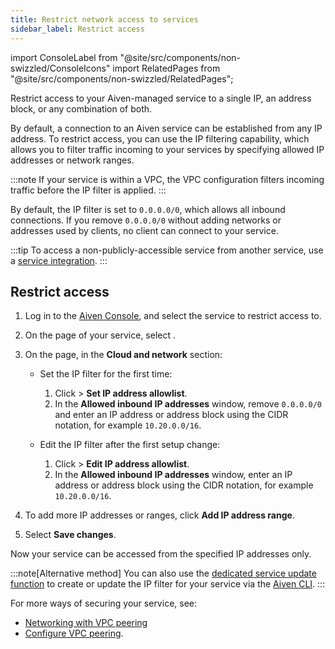 ```yaml
---
title: Restrict network access to services
sidebar_label: Restrict access
---
```


import ConsoleLabel from "@site/src/components/non-swizzled/ConsoleIcons"
import RelatedPages from "@site/src/components/non-swizzled/RelatedPages";

Restrict access to your Aiven-managed service to a single IP, an address block, or any combination of both.

By default, a connection to an Aiven service can be established from any IP address. To
restrict access, you can use the IP filtering capability, which allows you to filter
traffic incoming to your services by specifying allowed IP addresses or network ranges.

:::note
If your service is within a VPC, the VPC configuration filters incoming traffic before the
IP filter is applied.
:::

By default, the IP filter is set to `0.0.0.0/0`, which allows all inbound connections. If you
remove `0.0.0.0/0` without adding networks or addresses used by clients, no client can
connect to your service.

:::tip
To access a non-publicly-accessible service from another service, use a
[service integration](/docs/platform/concepts/service-integration).
:::

## Restrict access

1. Log in to the [Aiven Console](https://console.aiven.io), and select the service to restrict
   access to.
1. On the <ConsoleLabel name="overview"/> page of your service, select
   <ConsoleLabel name="service settings"/>.
1. On the <ConsoleLabel name="service settings"/> page, in the **Cloud and
   network** section:

   - Set the IP filter for the first time:

     1. Click <ConsoleLabel name="actions"/> > **Set IP address allowlist**.
     1. In the **Allowed inbound IP addresses** window, remove `0.0.0.0/0` and enter an IP
        address or address block using the CIDR notation, for example `10.20.0.0/16`.

   - Edit the IP filter after the first setup change:

     1. Click <ConsoleLabel name="actions"/> > **Edit IP address allowlist**.
     1. In the **Allowed inbound IP addresses** window, enter an IP address or address
        block using the CIDR notation, for example `10.20.0.0/16`.

1. To add more IP addresses or ranges, click **Add IP address range**.
1. Select **Save changes**.

Now your service can be accessed from the specified IP addresses only.

:::note[Alternative method]
You can also use the
[dedicated service update function](/docs/tools/cli/service-cli#avn-cli-service-update) to
create or update the IP filter for your service via the [Aiven CLI](/docs/tools/cli).
:::

<RelatedPages/>

For more ways of securing your service, see:

- [Networking with VPC peering](/docs/platform/concepts/cloud-security#networking-with-vpc-peering)
- [Configure VPC peering](/docs/platform/howto/manage-vpc-peering#platform_howto_setup_vpc_peering).
